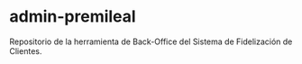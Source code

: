 # admin-premileal
Repositorio de la herramienta de Back-Office del Sistema de Fidelización de Clientes.
